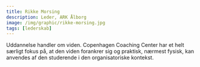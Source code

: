 ```yaml
---
title: Rikke Morsing
description: Leder, ARK Ålborg
image: /img/graphic/rikke-morsing.jpg
tags: [lederskab]
---
```


Uddannelse handler om viden. Copenhagen Coaching Center har et helt særligt fokus på, at den viden
forankrer sig og praktisk, nærmest fysisk, kan anvendes af den studerende i den organisatoriske
kontekst.